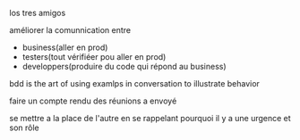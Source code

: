 los tres amigos

améliorer la comunnication entre 
* business(aller en prod) 
* testers(tout vérifiéer pou aller en prod)
* developpers(produire du code qui répond au business)

bdd is the art of using examlps in conversation to illustrate behavior

faire un compte rendu des réunions a envoyé

se mettre a la place de l'autre en se rappelant pourquoi il y a une urgence et son rôle
